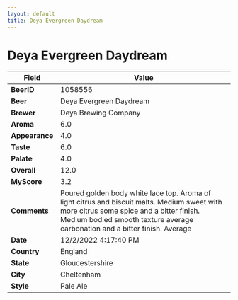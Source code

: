 ```yaml
---
layout: default
title: Deya Evergreen Daydream
---
```


# Deya Evergreen Daydream

| Field         | Value     |
|---------------|-----------|
| **BeerID** | 1058556 |
| **Beer** | Deya Evergreen Daydream |
| **Brewer** | Deya Brewing Company |
| **Aroma** | 6.0 |
| **Appearance** | 4.0 |
| **Taste** | 6.0 |
| **Palate** | 4.0 |
| **Overall** | 12.0 |
| **MyScore** | 3.2 |
| **Comments** | Poured golden body white lace top. Aroma of light citrus and biscuit malts. Medium sweet with more citrus some spice and a bitter finish. Medium bodied smooth texture average carbonation and a bitter finish. Average  |
| **Date** | 12/2/2022 4:17:40 PM |
| **Country** | England |
| **State** | Gloucestershire |
| **City** | Cheltenham |
| **Style** | Pale Ale |
